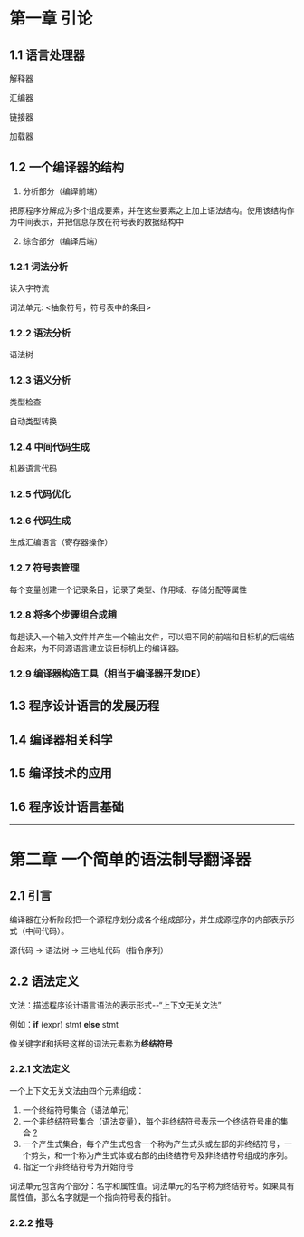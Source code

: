 # 第一章 引论

## 1.1 语言处理器

解释器

汇编器

链接器

加载器

## 1.2 一个编译器的结构

1. 分析部分（编译前端）

把原程序分解成为多个组成要素，并在这些要素之上加上语法结构。使用该结构作为中间表示，并把信息存放在符号表的数据结构中

2. 综合部分（编译后端）

### 1.2.1 词法分析

读入字符流

词法单元: <抽象符号，符号表中的条目>

### 1.2.2 语法分析

语法树

### 1.2.3 语义分析

类型检查

自动类型转换

### 1.2.4 中间代码生成

机器语言代码

### 1.2.5 代码优化

### 1.2.6 代码生成

生成汇编语言（寄存器操作）

### 1.2.7 符号表管理

每个变量创建一个记录条目，记录了类型、作用域、存储分配等属性

### 1.2.8 将多个步骤组合成趟

每趟读入一个输入文件并产生一个输出文件，可以把不同的前端和目标机的后端结合起来，为不同源语言建立该目标机上的编译器。

### 1.2.9 编译器构造工具（相当于编译器开发IDE）

## 1.3 程序设计语言的发展历程

## 1.4 编译器相关科学

## 1.5 编译技术的应用

## 1.6 程序设计语言基础

-------------------------------------------------------------------------------

# 第二章 一个简单的语法制导翻译器

## 2.1 引言

编译器在分析阶段把一个源程序划分成各个组成部分，并生成源程序的内部表示形式（中间代码）。

源代码 -> 语法树 -> 三地址代码（指令序列）  

## 2.2 语法定义

文法：描述程序设计语言语法的表示形式--“上下文无关文法”

例如：**if** (expr) stmt **else** stmt

像关键字if和括号这样的词法元素称为**终结符号**

### 2.2.1 文法定义

一个上下文无关文法由四个元素组成：

1. 一个终结符号集合（语法单元）
2. 一个非终结符号集合（语法变量），每个非终结符号表示一个终结符号串的集合 [?](#)
3. 一个产生式集合，每个产生式包含一个称为产生式头或左部的非终结符号，一个剪头，和一个称为产生式体或右部的由终结符号及非终结符号组成的序列。
4. 指定一个非终结符号为开始符号

词法单元包含两个部分：名字和属性值。词法单元的名字称为终结符号。如果具有属性值，那么名字就是一个指向符号表的指针。

### 2.2.2 推导




